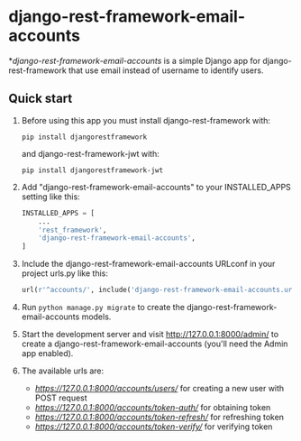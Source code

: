 # django-rest-framework-email-accounts
**django-rest-framework-email-accounts* is a simple Django app for django-rest-framework that use email instead of username to identify users.

## Quick start

1. Before using this app you must install django-rest-framework with:

    ```shell
    pip install djangorestframework
    ```
   and django-rest-framework-jwt with:
    
    ```shell
    pip install djangorestframework-jwt
    ```

2. Add "django-rest-framework-email-accounts" to your INSTALLED_APPS setting like this:

    ```python
    INSTALLED_APPS = [
        ...
        'rest_framework',
        'django-rest-framework-email-accounts',
    ]
    ```

3. Include the django-rest-framework-email-accounts URLconf in your project urls.py like this:

    ```python
    url(r'^accounts/', include('django-rest-framework-email-accounts.urls')),
    ```

4. Run `python manage.py migrate` to create the django-rest-framework-email-accounts models.

5. Start the development server and visit http://127.0.0.1:8000/admin/
   to create a django-rest-framework-email-accounts (you'll need the Admin app enabled).

6. The available urls are:
    * *https://127.0.0.1:8000/accounts/users/* for creating a new user with POST request
    * *https://127.0.0.1:8000/accounts/token-auth/* for obtaining token
    * *https://127.0.0.1:8000/accounts/token-refresh/* for refreshing token
    * *https://127.0.0.1:8000/accounts/token-verify/* for verifying token
